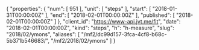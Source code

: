 {
  "properties": {
    "num": [
      951
    ],
    "unit": [
      "steps"
    ],
    "start": [
      "2018-01-31T00:00:00Z"
    ],
    "end": [
      "2018-02-01T00:00:00Z"
    ],
    "published": [
      "2018-02-01T00:00:00Z"
    ]
  },
  "client_id": "https://www-api.jvt.me/fit",
  "date": "2018-02-01T00:00:00Z",
  "kind": "steps",
  "h": "h-measure",
  "slug": "2018/02/ymons",
  "aliases": [
    "/mf2/dc99d157-3fca-4cf8-b68c-5b371b546683/",
    "/mf2/2018/02/ymons"
  ]
}

